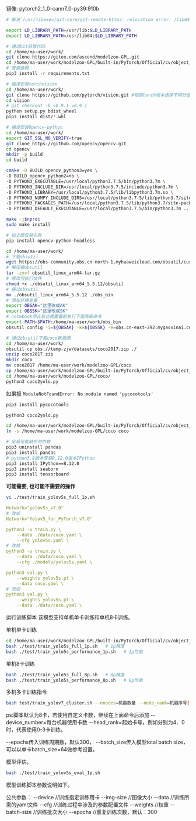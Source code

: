 镜像: pytorch2_1_0-cann7_0-py39:910b


```bash
# 解决`/usr/libexec/git-core/git-remote-https: relocation error: /lib64/libcurl.so.4: symbol SSLv3_client_method version OPENSSL_1_1_0 not defined in file libssl.so.1.1 with link time reference`

export LD_LIBRARY_PATH=/usr/lib:$LD_LIBRARY_PATH
export LD_LIBRARY_PATH=/usr/lib64:$LD_LIBRARY_PATH
```

```bash
# 通过Git获取代码
cd /home/ma-user/work/
git clone https://gitee.com/ascend/modelzoo-GPL.git
cd /home/ma-user/work/modelzoo-GPL/built-in/PyTorch/Official/cv/object_detection/Yolov5_for_PyTorch_v7.0/
# 安装依赖
pip3 install -r requirements.txt
```

```bash
# 编译安装torchvision
cd /home/ma-user/work/
git clone https://github.com/pytorch/vision.git #根据torch版本选择不同分支
cd vision
# git checkout -b v0.9.1 v0.9.1
python setup.py bdist_wheel
pip3 install dist/*.whl
```

```bash
# 编译安装Opencv-python
cd /home/ma-user/work/
export GIT_SSL_NO_VERIFY=true
git clone https://github.com/opencv/opencv.git
cd opencv
mkdir -p build
cd build

cmake -D BUILD_opencv_python3=yes \
-D BUILD_opencv_python2=no \
-D PYTHON3_EXECUTABLE=/usr/local/python3.7.5/bin/python3.7m \
-D PYTHON3_INCLUDE_DIR=/usr/local/python3.7.5/include/python3.7m \
-D PYTHON3_LIBRARY=/usr/local/python3.7.5/lib/libpython3.7m.so \
-D PYTHON3_NUMPY_INCLUDE_DIRS=/usr/local/python3.7.5/lib/python3.7/site-packages/numpy/core/include \
-D PYTHON3_PACKAGES_PATH=/usr/local/python3.7.5/lib/python3.7/site-packages \
-D PYTHON3_DEFAULT_EXECUTABLE=/usr/local/python3.7.5/bin/python3.7m ..

make -j$nproc
sudo make install

# 如上面安装失败
pip install opencv-python-headless
```

```bash
cd /home/ma-user/work/
# 下载obsutil
wget https://obs-community.obs.cn-north-1.myhuaweicloud.com/obsutil/current/obsutil_linux_arm64.tar.gz
# 解压缩obsutil
tar -zxvf obsutil_linux_arm64.tar.gz
# 修改可执行文件
chmod +x ./obsutil_linux_arm64_5.5.12/obsutil
# 移动obsutil
mv ./obsutil_linux_arm64_5.5.12 ./obs_bin
# 添加环境变量
export OBSAK="这里改成AK"
export OBSSK="这里改成SK"
# notebook停止后也需要重新执行下面两条命令
export PATH=$PATH:/home/ma-user/work/obs_bin
obsutil config -i=${OBSAK} -k=${OBSSK} -e=obs.cn-east-292.mygaoxinai.com

# 通过obsutil下载coco数据源
cd /home/ma-user/work/
obsutil cp obs://temp-zjw/datasets/coco2017.zip ./
unzip coco2017.zip
mkdir coco
mv coco2017 /home/ma-user/work/modelzoo-GPL/coco
cp /home/ma-user/work/modelzoo-GPL/built-in/PyTorch/Official/cv/object_detection/Yolov5_for_PyTorch_v7.0/cocofile/* /home/ma-user/work/modelzoo-GPL/coco/
cd /home/ma-user/work/modelzoo-GPL/coco/
python3 coco2yolo.py
```

如果报 `ModuleNotFoundError: No module named 'pycocotools'`
```bash
pip3 install pycocotools

python3 coco2yolo.py
```

```bash
cd /home/ma-user/work/modelzoo-GPL/built-in/PyTorch/Official/cv/object_detection/Yolov5_for_PyTorch_v7.0/
ln -s /home/ma-user/work/modelzoo-GPL/coco coco
```

```bash
# 安装可能缺失的依赖
pip3 uninstall pandas
pip3 install pandas
# python3.8版本安装8.12.0版本IPython
pip3 install IPython==8.12.0
pip3 install seaborn
pip3 install tensorboard
```

**可能需要, 也可能不需要的操作**
```bash
vi ./test/train_yolov5s_full_1p.sh
```
```yaml
Network="yolov5s_v7.0"
# 改成
Network="Yolov5_for_PyTorch_v7.0"
```

```yaml
python3 -u train.py \
    --data ./data/coco.yaml \
    --cfg yolov5s.yaml \
# 改成
python3 -u train.py \
    --data ./data/coco.yaml \
    --cfg ./models/yolov5s.yaml \
```

```yaml
python3 val.py \
    --weights yolov5s.pt \
    --data coco.yaml \
# 改成
python3 val.py \
    --weights yolov5s.pt \
    --data ./data/coco.yaml \
```

运行训练脚本
该模型支持单机单卡训练和单机8卡训练。

单机单卡训练

```bash
cd /home/ma-user/work/modelzoo-GPL/built-in/PyTorch/Official/cv/object_detection/Yolov5_for_PyTorch_v7.0/
bash ./test/train_yolo5s_full_1p.sh   # 1p精度    
bash ./test/train_yolo5s_performance_1p.sh   # 1p性能
```
单机8卡训练
```bash
bash ./test/train_yolo5s_full_8p.sh   # 8p精度    
bash ./test/train_yolo5s_performance_8p.sh   # 8p性能
```
多机多卡训练指令
```bash
bash test/train_yolov7_cluster.sh --nnodes=机器数量 --node_rank=机器序号(0,1,2...) --master_addr=主机服务器地址 --master_port=主机服务器端口号
```
ps:脚本默认为8卡，若使用自定义卡数，继续在上面命令后添加 --device_number=每台机器使用卡数 --head_rank=起始卡号，例如分别为4、0时，代表使用0-3卡训练。

--epochs传入训练周期数，默认300， --batch_size传入模型total batch size，可以以单卡batch_size=64做参考设置。

模型评估。
```bash
bash ./test/train_yolov5s_eval_1p.sh 
```
模型训练脚本参数说明如下。

公共参数：
--device                            //训练指定训练用卡
--img-size                          //图像大小
--data                              //训练所需的yaml文件
--cfg                               //训练过程中涉及的参数配置文件
--weights                           //权重
--batch-size                        //训练批次大小
--epochs                            //重复训练次数，默认：300